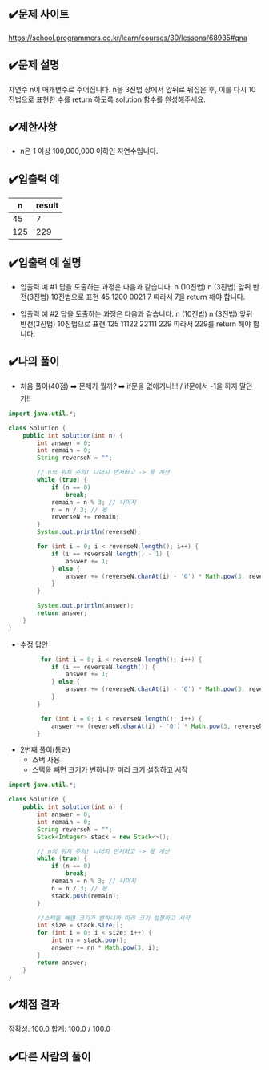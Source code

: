 ## ✔️문제 사이트

https://school.programmers.co.kr/learn/courses/30/lessons/68935#qna

## ✔️문제 설명

자연수 n이 매개변수로 주어집니다. n을 3진법 상에서 앞뒤로 뒤집은 후, 이를 다시 10진법으로 표현한 수를 return 하도록 solution 함수를 완성해주세요.

## ✔️제한사항

- n은 1 이상 100,000,000 이하인 자연수입니다.

## ✔️입출력 예

| n   | result |
| --- | ------ |
| 45  | 7      |
| 125 | 229    |

## ✔️입출력 예 설명

- 입출력 예 #1
  답을 도출하는 과정은 다음과 같습니다.
  n (10진법) n (3진법) 앞뒤 반전(3진법) 10진법으로 표현
  45 1200 0021 7
  따라서 7을 return 해야 합니다.

- 입출력 예 #2
  답을 도출하는 과정은 다음과 같습니다.
  n (10진법) n (3진법) 앞뒤 반전(3진법) 10진법으로 표현
  125 11122 22111 229
  따라서 229를 return 해야 합니다.

## ✔️나의 풀이

- 처음 풀이(40점) ➡️ 문제가 뭘까? ➡️ if문을 없애거나!!! / if문에서 -1을 하지 말던가!!

```java
import java.util.*;

class Solution {
	public int solution(int n) {
		int answer = 0;
		int remain = 0;
		String reverseN = "";

		// n의 위치 주의! 나머지 먼저하고 -> 몫 계산
		while (true) {
			if (n == 0)
				break;
			remain = n % 3; // 나머지
			n = n / 3; // 몫
			reverseN += remain;
		}
		System.out.println(reverseN);

		for (int i = 0; i < reverseN.length(); i++) {
			if (i == reverseN.length() - 1) {
				answer += 1;
			} else {
				answer += (reverseN.charAt(i) - '0') * Math.pow(3, reverseN.length() - 1 - i);
			}
		}

		System.out.println(answer);
		return answer;
	}
}
```

- 수정 답안

```java
         for (int i = 0; i < reverseN.length(); i++) {
			if (i == reverseN.length()) {
				answer += 1;
			} else {
				answer += (reverseN.charAt(i) - '0') * Math.pow(3, reverseN.length() - 1 - i);
			}
		}

         for (int i = 0; i < reverseN.length(); i++) {
			answer += (reverseN.charAt(i) - '0') * Math.pow(3, reverseN.length() - 1 - i);
		}
```

- 2번째 풀이(통과)
  - 스택 사용
  - 스택을 빼면 크기가 변하니까 미리 크기 설정하고 시작

```java
import java.util.*;

class Solution {
	public int solution(int n) {
		int answer = 0;
		int remain = 0;
		String reverseN = "";
		Stack<Integer> stack = new Stack<>();

		// n의 위치 주의! 나머지 먼저하고 -> 몫 계산
		while (true) {
			if (n == 0)
				break;
			remain = n % 3; // 나머지
			n = n / 3; // 몫
			stack.push(remain);
		}

        //스택을 빼면 크기가 변하니까 미리 크기 설정하고 시작
		int size = stack.size();
		for (int i = 0; i < size; i++) {
			int nn = stack.pop();
			answer += nn * Math.pow(3, i);
		}
		return answer;
	}
}
```

## ✔️채점 결과

정확성: 100.0
합계: 100.0 / 100.0

## ✔️다른 사람의 풀이
